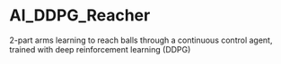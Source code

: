 # AI_DDPG_Reacher
2-part arms learning to reach balls through a continuous control agent, trained with deep reinforcement learning (DDPG)
